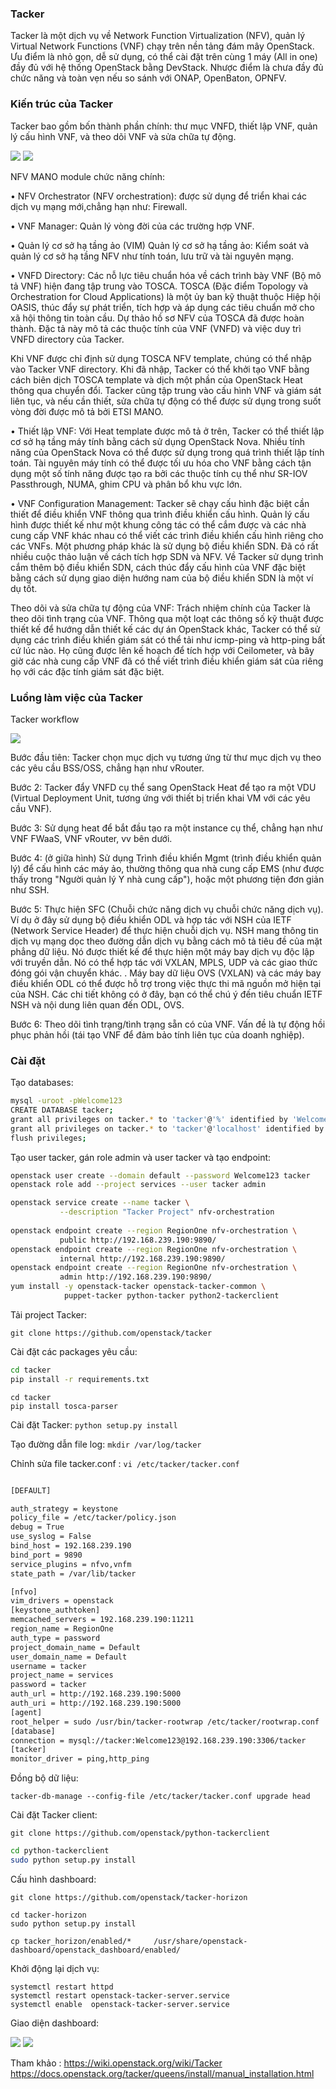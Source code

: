 ### Tacker

Tacker là một dịch vụ về Network Function Virtualization (NFV), quản lý Virtual Network Functions (VNF) chạy trên nền tảng đám mây OpenStack. Ưu điểm là nhỏ gọn, dễ sử dụng, có thể cài đặt trên cùng 1 máy (All in one) đầy đủ với hệ thống OpenStack bằng DevStack. Nhược điểm là chưa đầy đủ chức năng và toàn vẹn nếu so sánh với ONAP, OpenBaton, OPNFV.


### Kiến trúc của Tacker
Tacker bao gồm bốn thành phần chính: thư mục VNFD, thiết lập VNF, quản lý cấu hình VNF, và theo dõi VNF và sửa chữa tự động.

<img src="/img/1.png">

<img src="/img/3.jpg">

NFV MANO module chức năng chính:

•	NFV Orchestrator (NFV orchestration): được sử dụng để triển khai các dịch vụ mạng mới,chẳng hạn như: Firewall.

•	VNF Manager: Quản lý vòng đời của các trường hợp VNF.

•	Quản lý cơ sở hạ tầng ảo (VIM) Quản lý cơ sở hạ tầng ảo: Kiểm soát và quản lý cơ sở hạ tầng NFV như tính toán, lưu trữ và tài nguyên mạng.

•	VNFD Directory: Các nỗ lực tiêu chuẩn hóa về cách trình bày VNF (Bộ mô tả VNF) hiện đang tập trung vào TOSCA. TOSCA (Đặc điểm Topology và Orchestration for Cloud Applications) là một ủy ban kỹ thuật thuộc Hiệp hội OASIS, thúc đẩy sự phát triển, tích hợp và áp dụng các tiêu chuẩn mở cho xã hội thông tin toàn cầu. Dự thảo hồ sơ NFV của TOSCA đã được hoàn thành. Đặc tả này mô tả các thuộc tính của VNF (VNFD) và việc duy trì VNFD directory của Tacker.

Khi VNF được chỉ định sử dụng TOSCA NFV template, chúng có thể nhập vào Tacker VNF directory. Khi đã nhập, Tacker có thể khởi tạo VNF bằng cách biên dịch TOSCA template và dịch một phần của OpenStack Heat thông qua chuyển đổi. Tacker cũng tập trung vào cấu hình VNF và giám sát liên tục, và nếu cần thiết, sửa chữa tự động có thể được sử dụng trong suốt vòng đời được mô tả bởi ETSI MANO.

•	Thiết lập VNF: Với Heat template được mô tả ở trên, Tacker có thể thiết lập cơ sở hạ tầng máy tính bằng cách sử dụng OpenStack Nova. Nhiều tính năng của OpenStack Nova có thể được sử dụng trong quá trình thiết lập tính toán. Tài nguyên máy tính có thể được tối ưu hóa cho VNF bằng cách tận dụng một số tính năng được tạo ra bởi các thuộc tính cụ thể như SR-IOV Passthrough, NUMA, ghim CPU và phân bổ khu vực lớn.

•	VNF Configuration Management: Tacker sẽ chạy cấu hình đặc biệt cần thiết để điều khiển VNF thông qua trình điều khiển cấu hình. Quản lý cấu hình được thiết kế như một khung công tác có thể cắm được và các nhà cung cấp VNF khác nhau có thể viết các trình điều khiển cấu hình riêng cho các VNFs.
Một phương pháp khác là sử dụng bộ điều khiển SDN. Đã có rất nhiều cuộc thảo luận về cách tích hợp SDN và NFV. Về Tacker sử dụng trình cắm thêm bộ điều khiển SDN, cách thúc đẩy cấu hình của VNF đặc biệt bằng cách sử dụng giao diện hướng nam của bộ điều khiển SDN là một ví dụ tốt.

Theo dõi và sửa chữa tự động của VNF: Trách nhiệm chính của Tacker là theo dõi tình trạng của VNF. Thông qua một loạt các thông số kỹ thuật được thiết kế để hướng dẫn thiết kế các dự án OpenStack khác, Tacker có thể sử dụng các trình điều khiển giám sát có thể tải như icmp-ping và http-ping bất cứ lúc nào. 
Họ cũng được lên kế hoạch để tích hợp với Ceilometer, và bây giờ các nhà cung cấp VNF đã có thể viết trình điều khiển giám sát của riêng họ với các đặc tính giám sát đặc biệt.


### Luồng làm việc của Tacker

Tacker workflow

<img src="/img/2.jpg">

Bước đầu tiên: Tacker chọn mục dịch vụ tương ứng từ thư mục dịch vụ theo các yêu cầu BSS/OSS, chẳng hạn như vRouter.

Bước 2: Tacker đẩy VNFD cụ thể sang OpenStack Heat để tạo ra một VDU (Virtual Deployment Unit, tương ứng với thiết bị triển khai VM với các yêu cầu VNF).

Bước 3: Sử dụng heat để bắt đầu tạo ra một instance cụ thể, chẳng hạn như VNF FWaaS, VNF vRouter, vv bên dưới.

Bước 4: (ở giữa hình) Sử dụng Trình điều khiển Mgmt (trình điều khiển quản lý) để cấu hình các máy ảo, thường thông qua nhà cung cấp EMS (như được thấy trong "Người quản lý Y nhà cung cấp"), hoặc một phương tiện đơn giản như SSH.

Bước 5: Thực hiện SFC (Chuỗi chức năng dịch vụ chuỗi chức năng dịch vụ). Ví dụ ở đây sử dụng bộ điều khiển ODL và hợp tác với NSH của IETF (Network Service Header) để thực hiện chuỗi dịch vụ. NSH mang thông tin dịch vụ mạng dọc theo đường dẫn dịch vụ bằng cách mô tả tiêu đề của mặt phẳng dữ liệu. Nó được thiết kế để thực hiện một máy bay dịch vụ độc lập với truyền dẫn. Nó có thể hợp tác với VXLAN, MPLS, UDP và các giao thức đóng gói vận chuyển khác. . Máy bay dữ liệu OVS (VXLAN) và các máy bay điều khiển ODL có thể được hỗ trợ trong việc thực thi mã nguồn mở hiện tại của NSH. Các chi tiết không có ở đây, bạn có thể chú ý đến tiêu chuẩn IETF NSH và nội dung liên quan đến ODL, OVS.

Bước 6: Theo dõi tình trạng/tình trạng sẵn có của VNF. Vấn đề là tự động hồi phục phản hồi (tái tạo VNF để đảm bảo tính liên tục của doanh nghiệp).


### Cài đặt

Tạo databases:

``` sh
mysql -uroot -pWelcome123
CREATE DATABASE tacker;
grant all privileges on tacker.* to 'tacker'@'%' identified by 'Welcome123';
grant all privileges on tacker.* to 'tacker'@'localhost' identified by 'Welcome123';
flush privileges;
```
Tạo user tacker, gán role admin và user tacker và tạo endpoint:


``` sh
openstack user create --domain default --password Welcome123 tacker
openstack role add --project services --user tacker admin

openstack service create --name tacker \
           --description "Tacker Project" nfv-orchestration
           
openstack endpoint create --region RegionOne nfv-orchestration \
           public http://192.168.239.190:9890/
openstack endpoint create --region RegionOne nfv-orchestration \
           internal http://192.168.239.190:9890/
openstack endpoint create --region RegionOne nfv-orchestration \
           admin http://192.168.239.190:9890/
yum install -y openstack-tacker openstack-tacker-common \
            puppet-tacker python-tacker python2-tackerclient
```
Tải project Tacker:

`git clone https://github.com/openstack/tacker`

Cài đặt các packages yêu cầu:

``` sh
cd tacker
pip install -r requirements.txt
```

```
cd tacker
pip install tosca-parser
```
Cài đặt Tacker: `python setup.py install`

Tạo đường dẫn file log: `mkdir /var/log/tacker`


Chỉnh sửa file tacker.conf : `vi /etc/tacker/tacker.conf`

``` sh			

[DEFAULT]

auth_strategy = keystone
policy_file = /etc/tacker/policy.json
debug = True
use_syslog = False
bind_host = 192.168.239.190
bind_port = 9890
service_plugins = nfvo,vnfm
state_path = /var/lib/tacker

[nfvo]
vim_drivers = openstack
[keystone_authtoken]
memcached_servers = 192.168.239.190:11211
region_name = RegionOne
auth_type = password
project_domain_name = Default
user_domain_name = Default
username = tacker
project_name = services
password = tacker
auth_url = http://192.168.239.190:5000
auth_uri = http://192.168.239.190:5000
[agent]
root_helper = sudo /usr/bin/tacker-rootwrap /etc/tacker/rootwrap.conf
[database]
connection = mysql://tacker:Welcome123@192.168.239.190:3306/tacker
[tacker]
monitor_driver = ping,http_ping
```
Đồng bộ dữ liệu:

`tacker-db-manage --config-file /etc/tacker/tacker.conf upgrade head`

Cài đặt Tacker client:

`git clone https://github.com/openstack/python-tackerclient`

``` sh
cd python-tackerclient
sudo python setup.py install
```





Cấu hình dashboard:

`git clone https://github.com/openstack/tacker-horizon`

```
cd tacker-horizon
sudo python setup.py install
```

`cp tacker_horizon/enabled/*     /usr/share/openstack-dashboard/openstack_dashboard/enabled/`

Khởi động lại dịch vụ:

```
systemctl restart httpd
systemctl restart openstack-tacker-server.service
systemctl enable  openstack-tacker-server.service
```


Giao diện dashboard:

<img src="/img/5.jpg">

<img src="/img/6.jpg">
















Tham khảo :
https://wiki.openstack.org/wiki/Tacker
https://docs.openstack.org/tacker/queens/install/manual_installation.html






















































